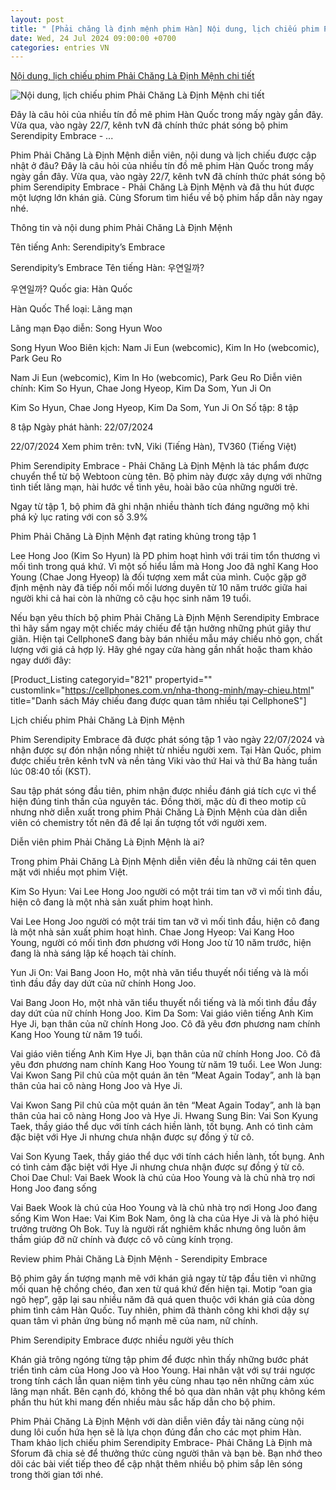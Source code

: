 ```yaml
---
layout: post
title: " [Phải chăng là định mệnh phim Hàn] Nội dung, lịch chiếu phim Phải Chăng Là Định Mệnh chi tiết"
date: Wed, 24 Jul 2024 09:00:00 +0700
categories: entries VN
---
```

[Nội dung, lịch chiếu phim Phải Chăng Là Định Mệnh chi tiết](https://cellphones.com.vn/sforum/phim-phai-chang-la-dinh-menh)

![Nội dung, lịch chiếu phim Phải Chăng Là Định Mệnh chi tiết](https://cdn-media.sforum.vn/storage/app/media/quynh/phim-phai-chang-la-dinh-menh-thumbnail.jpg)

Đây là câu hỏi của nhiều tín đồ mê phim Hàn Quốc trong mấy ngày gần đây. Vừa qua, vào ngày 22/7, kênh tvN đã chính thức phát sóng bộ phim Serendipity Embrace - ...

Phim Phải Chăng Là Định Mệnh diễn viên, nội dung và lịch chiếu được cập nhật ở đâu? Đây là câu hỏi của nhiều tín đồ mê phim Hàn Quốc trong mấy ngày gần đây. Vừa qua, vào ngày 22/7, kênh tvN đã chính thức phát sóng bộ phim Serendipity Embrace - Phải Chăng Là Định Mệnh và đã thu hút được một lượng lớn khán giả. Cùng Sforum tìm hiểu về bộ phim hấp dẫn này ngay nhé.

Thông tin và nội dung phim Phải Chăng Là Định Mệnh

Tên tiếng Anh: Serendipity’s Embrace

Serendipity’s Embrace Tên tiếng Hàn: 우연일까?

우연일까? Quốc gia: Hàn Quốc

Hàn Quốc Thể loại: Lãng mạn

Lãng mạn Đạo diễn: Song Hyun Woo

Song Hyun Woo Biên kịch: Nam Ji Eun (webcomic), Kim In Ho (webcomic), Park Geu Ro

Nam Ji Eun (webcomic), Kim In Ho (webcomic), Park Geu Ro Diễn viên chính: Kim So Hyun, Chae Jong Hyeop, Kim Da Som, Yun Ji On

Kim So Hyun, Chae Jong Hyeop, Kim Da Som, Yun Ji On Số tập: 8 tập

8 tập Ngày phát hành: 22/07/2024

22/07/2024 Xem phim trên: tvN, Viki (Tiếng Hàn), TV360 (Tiếng Việt)

Phim Serendipity Embrace - Phải Chăng Là Định Mệnh là tác phẩm được chuyển thể từ bộ Webtoon cùng tên. Bộ phim này được xây dựng với những tình tiết lãng mạn, hài hước về tình yêu, hoài bão của những người trẻ.

Ngay từ tập 1, bộ phim đã ghi nhận nhiều thành tích đáng ngưỡng mộ khi phá kỷ lục rating với con số 3.9%

Phim Phải Chăng Là Định Mệnh đạt rating khủng trong tập 1

Lee Hong Joo (Kim So Hyun) là PD phim hoạt hình với trái tim tổn thương vì mối tình trong quá khứ. Vì một số hiểu lầm mà Hong Joo đã nghĩ Kang Hoo Young (Chae Jong Hyeop) là đối tượng xem mắt của mình. Cuộc gặp gỡ định mệnh này đã tiếp nối mối mối lương duyên từ 10 năm trước giữa hai người khi cả hai còn là những cô cậu học sinh năm 19 tuổi.

Nếu bạn yêu thích bộ phim Phải Chăng Là Định Mệnh Serendipity Embrace thì hãy sắm ngay một chiếc máy chiếu để tận hưởng những phút giây thư giãn. Hiện tại CellphoneS đang bày bán nhiều mẫu máy chiếu nhỏ gọn, chất lượng với giá cả hợp lý. Hãy ghé ngay cửa hàng gần nhất hoặc tham khảo ngay dưới đây:

[Product_Listing categoryid="821" propertyid="" customlink="https://cellphones.com.vn/nha-thong-minh/may-chieu.html" title="Danh sách Máy chiếu đang được quan tâm nhiều tại CellphoneS"]

Lịch chiếu phim Phải Chăng Là Định Mệnh

Phim Serendipity Embrace đã được phát sóng tập 1 vào ngày 22/07/2024 và nhận được sự đón nhận nồng nhiệt từ nhiều người xem. Tại Hàn Quốc, phim được chiếu trên kênh tvN và nền tảng Viki vào thứ Hai và thứ Ba hàng tuần lúc 08:40 tối (KST).

Sau tập phát sóng đầu tiên, phim nhận được nhiều đánh giá tích cực vì thể hiện đúng tinh thần của nguyên tác. Đồng thời, mặc dù đi theo motip cũ nhưng nhờ diễn xuất trong phim Phải Chăng Là Định Mệnh của dàn diễn viên có chemistry tốt nên đã để lại ấn tượng tốt với người xem.

Diễn viên phim Phải Chăng Là Định Mệnh là ai?

Trong phim Phải Chăng Là Định Mệnh diễn viên đều là những cái tên quen mặt với nhiều mọt phim Việt.

Kim So Hyun: Vai Lee Hong Joo người có một trái tim tan vỡ vì mối tình đầu, hiện cô đang là một nhà sản xuất phim hoạt hình.

Vai Lee Hong Joo người có một trái tim tan vỡ vì mối tình đầu, hiện cô đang là một nhà sản xuất phim hoạt hình. Chae Jong Hyeop: Vai Kang Hoo Young, người có mối tình đơn phương với Hong Joo từ 10 năm trước, hiện đang là nhà sáng lập kế hoạch tài chính.

Yun Ji On: Vai Bang Joon Ho, một nhà văn tiểu thuyết nổi tiếng và là mối tình đầu đầy day dứt của nữ chính Hong Joo.

Vai Bang Joon Ho, một nhà văn tiểu thuyết nổi tiếng và là mối tình đầu đầy day dứt của nữ chính Hong Joo. Kim Da Som: Vai giáo viên tiếng Anh Kim Hye Ji, bạn thân của nữ chính Hong Joo. Cô đã yêu đơn phương nam chính Kang Hoo Young từ năm 19 tuổi.

Vai giáo viên tiếng Anh Kim Hye Ji, bạn thân của nữ chính Hong Joo. Cô đã yêu đơn phương nam chính Kang Hoo Young từ năm 19 tuổi. Lee Won Jung: Vai Kwon Sang Pil chủ của một quán ăn tên “Meat Again Today”, anh là bạn thân của hai cô nàng Hong Joo và Hye Ji.

Vai Kwon Sang Pil chủ của một quán ăn tên “Meat Again Today”, anh là bạn thân của hai cô nàng Hong Joo và Hye Ji. Hwang Sung Bin: Vai Son Kyung Taek, thầy giáo thể dục với tính cách hiền lành, tốt bụng. Anh có tình cảm đặc biệt với Hye Ji nhưng chưa nhận được sự đồng ý từ cô.

Vai Son Kyung Taek, thầy giáo thể dục với tính cách hiền lành, tốt bụng. Anh có tình cảm đặc biệt với Hye Ji nhưng chưa nhận được sự đồng ý từ cô. Choi Dae Chul: Vai Baek Wook là chú của Hoo Young và là chủ nhà trọ nơi Hong Joo đang sống

Vai Baek Wook là chú của Hoo Young và là chủ nhà trọ nơi Hong Joo đang sống Kim Won Hae: Vai Kim Bok Nam, ông là cha của Hye Ji và là phó hiệu trưởng trường Oh Bok. Tuy là người rất nghiêm khắc nhưng ông luôn âm thầm giúp đỡ nữ chính và được cô vô cùng kính trọng.

Review phim Phải Chăng Là Định Mệnh - Serendipity Embrace

Bộ phim gây ấn tượng mạnh mẽ với khán giả ngay từ tập đầu tiên vì những mối quan hệ chồng chéo, đan xen từ quá khứ đến hiện tại. Motip “oan gia ngõ hẹp”, gặp lại sau nhiều năm đã quá quen thuộc với khán giả của dòng phim tình cảm Hàn Quốc. Tuy nhiên, phim đã thành công khi khơi dậy sự quan tâm vì phản ứng bùng nổ mạnh mẽ của nam, nữ chính.

Phim Serendipity Embrace được nhiều người yêu thích

Khán giả trông ngóng từng tập phim để được nhìn thấy những bước phát triển tình cảm của Hong Joo và Hoo Young. Hai nhân vật với sự trái ngược trong tính cách lẫn quan niệm tình yêu cùng nhau tạo nên những cảm xúc lãng mạn nhất. Bên cạnh đó, không thể bỏ qua dàn nhân vật phụ không kém phần thu hút khi mang đến nhiều màu sắc hấp dẫn cho bộ phim.

Phim Phải Chăng Là Định Mệnh với dàn diễn viên đầy tài năng cùng nội dung lôi cuốn hứa hẹn sẽ là lựa chọn đúng đắn cho các mọt phim Hàn. Tham khảo lịch chiếu phim Serendipity Embrace- Phải Chăng Là Định mà Sforum đã chia sẻ để thưởng thức cùng người thân và bạn bè. Bạn nhớ theo dõi các bài viết tiếp theo để cập nhật thêm nhiều bộ phim sắp lên sóng trong thời gian tới nhé.

